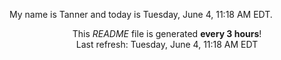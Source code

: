 My name is Tanner and today is Tuesday, June 4, 11:18 AM EDT.

<p align="center">This <i>README</i> file is generated <b>every 3 hours</b>!</br>Last refresh: Tuesday, June 4, 11:18 AM EDT<br /></p>
